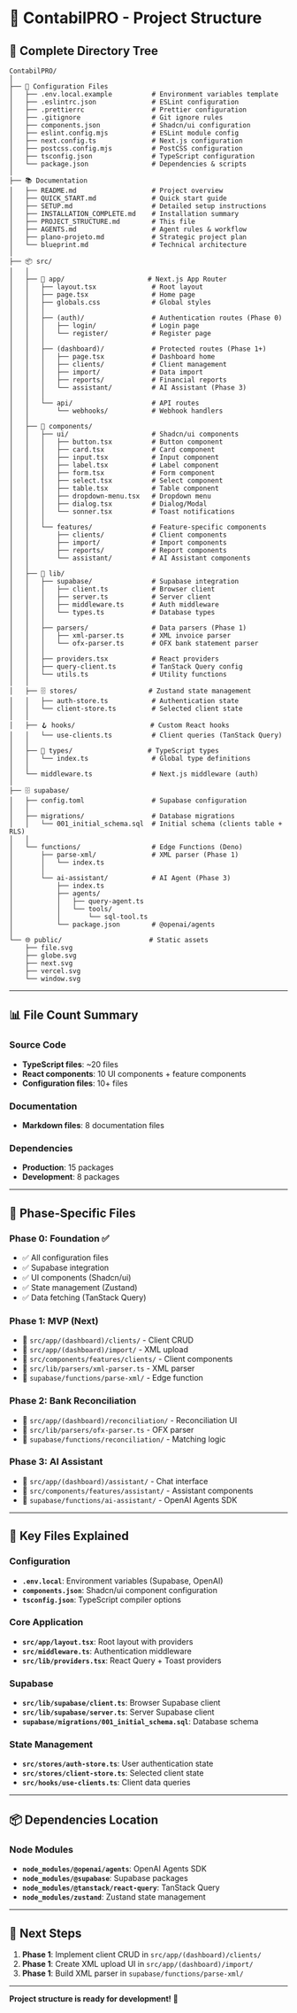 # 📁 ContabilPRO - Project Structure

## 🌳 Complete Directory Tree

```
ContabilPRO/
│
├── 📄 Configuration Files
│   ├── .env.local.example          # Environment variables template
│   ├── .eslintrc.json              # ESLint configuration
│   ├── .prettierrc                 # Prettier configuration
│   ├── .gitignore                  # Git ignore rules
│   ├── components.json             # Shadcn/ui configuration
│   ├── eslint.config.mjs           # ESLint module config
│   ├── next.config.ts              # Next.js configuration
│   ├── postcss.config.mjs          # PostCSS configuration
│   ├── tsconfig.json               # TypeScript configuration
│   └── package.json                # Dependencies & scripts
│
├── 📚 Documentation
│   ├── README.md                   # Project overview
│   ├── QUICK_START.md              # Quick start guide
│   ├── SETUP.md                    # Detailed setup instructions
│   ├── INSTALLATION_COMPLETE.md    # Installation summary
│   ├── PROJECT_STRUCTURE.md        # This file
│   ├── AGENTS.md                   # Agent rules & workflow
│   ├── plano-projeto.md            # Strategic project plan
│   └── blueprint.md                # Technical architecture
│
├── 📦 src/
│   │
│   ├── 🎨 app/                     # Next.js App Router
│   │   ├── layout.tsx              # Root layout
│   │   ├── page.tsx                # Home page
│   │   ├── globals.css             # Global styles
│   │   │
│   │   ├── (auth)/                 # Authentication routes (Phase 0)
│   │   │   ├── login/              # Login page
│   │   │   └── register/           # Register page
│   │   │
│   │   ├── (dashboard)/            # Protected routes (Phase 1+)
│   │   │   ├── page.tsx            # Dashboard home
│   │   │   ├── clients/            # Client management
│   │   │   ├── import/             # Data import
│   │   │   ├── reports/            # Financial reports
│   │   │   └── assistant/          # AI Assistant (Phase 3)
│   │   │
│   │   └── api/                    # API routes
│   │       └── webhooks/           # Webhook handlers
│   │
│   ├── 🧩 components/
│   │   ├── ui/                     # Shadcn/ui components
│   │   │   ├── button.tsx          # Button component
│   │   │   ├── card.tsx            # Card component
│   │   │   ├── input.tsx           # Input component
│   │   │   ├── label.tsx           # Label component
│   │   │   ├── form.tsx            # Form component
│   │   │   ├── select.tsx          # Select component
│   │   │   ├── table.tsx           # Table component
│   │   │   ├── dropdown-menu.tsx   # Dropdown menu
│   │   │   ├── dialog.tsx          # Dialog/Modal
│   │   │   └── sonner.tsx          # Toast notifications
│   │   │
│   │   └── features/               # Feature-specific components
│   │       ├── clients/            # Client components
│   │       ├── import/             # Import components
│   │       ├── reports/            # Report components
│   │       └── assistant/          # AI Assistant components
│   │
│   ├── 🔧 lib/
│   │   ├── supabase/               # Supabase integration
│   │   │   ├── client.ts           # Browser client
│   │   │   ├── server.ts           # Server client
│   │   │   ├── middleware.ts       # Auth middleware
│   │   │   └── types.ts            # Database types
│   │   │
│   │   ├── parsers/                # Data parsers (Phase 1)
│   │   │   ├── xml-parser.ts       # XML invoice parser
│   │   │   └── ofx-parser.ts       # OFX bank statement parser
│   │   │
│   │   ├── providers.tsx           # React providers
│   │   ├── query-client.ts         # TanStack Query config
│   │   └── utils.ts                # Utility functions
│   │
│   ├── 🗄️ stores/                  # Zustand state management
│   │   ├── auth-store.ts           # Authentication state
│   │   └── client-store.ts         # Selected client state
│   │
│   ├── 🪝 hooks/                   # Custom React hooks
│   │   └── use-clients.ts          # Client queries (TanStack Query)
│   │
│   ├── 📝 types/                   # TypeScript types
│   │   └── index.ts                # Global type definitions
│   │
│   └── middleware.ts               # Next.js middleware (auth)
│
├── 🗄️ supabase/
│   ├── config.toml                 # Supabase configuration
│   │
│   ├── migrations/                 # Database migrations
│   │   └── 001_initial_schema.sql  # Initial schema (clients table + RLS)
│   │
│   └── functions/                  # Edge Functions (Deno)
│       ├── parse-xml/              # XML parser (Phase 1)
│       │   └── index.ts
│       │
│       └── ai-assistant/           # AI Agent (Phase 3)
│           ├── index.ts
│           ├── agents/
│           │   ├── query-agent.ts
│           │   └── tools/
│           │       └── sql-tool.ts
│           └── package.json        # @openai/agents
│
└── 🌐 public/                      # Static assets
    ├── file.svg
    ├── globe.svg
    ├── next.svg
    ├── vercel.svg
    └── window.svg
```

---

## 📊 File Count Summary

### Source Code
- **TypeScript files**: ~20 files
- **React components**: 10 UI components + feature components
- **Configuration files**: 10+ files

### Documentation
- **Markdown files**: 8 documentation files

### Dependencies
- **Production**: 15 packages
- **Development**: 8 packages

---

## 🎯 Phase-Specific Files

### Phase 0: Foundation ✅
- ✅ All configuration files
- ✅ Supabase integration
- ✅ UI components (Shadcn/ui)
- ✅ State management (Zustand)
- ✅ Data fetching (TanStack Query)

### Phase 1: MVP (Next)
- 📁 `src/app/(dashboard)/clients/` - Client CRUD
- 📁 `src/app/(dashboard)/import/` - XML upload
- 📁 `src/components/features/clients/` - Client components
- 📁 `src/lib/parsers/xml-parser.ts` - XML parser
- 📁 `supabase/functions/parse-xml/` - Edge function

### Phase 2: Bank Reconciliation
- 📁 `src/app/(dashboard)/reconciliation/` - Reconciliation UI
- 📁 `src/lib/parsers/ofx-parser.ts` - OFX parser
- 📁 `supabase/functions/reconciliation/` - Matching logic

### Phase 3: AI Assistant
- 📁 `src/app/(dashboard)/assistant/` - Chat interface
- 📁 `src/components/features/assistant/` - Assistant components
- 📁 `supabase/functions/ai-assistant/` - OpenAI Agents SDK

---

## 🔑 Key Files Explained

### Configuration
- **`.env.local`**: Environment variables (Supabase, OpenAI)
- **`components.json`**: Shadcn/ui component configuration
- **`tsconfig.json`**: TypeScript compiler options

### Core Application
- **`src/app/layout.tsx`**: Root layout with providers
- **`src/middleware.ts`**: Authentication middleware
- **`src/lib/providers.tsx`**: React Query + Toast providers

### Supabase
- **`src/lib/supabase/client.ts`**: Browser Supabase client
- **`src/lib/supabase/server.ts`**: Server Supabase client
- **`supabase/migrations/001_initial_schema.sql`**: Database schema

### State Management
- **`src/stores/auth-store.ts`**: User authentication state
- **`src/stores/client-store.ts`**: Selected client state
- **`src/hooks/use-clients.ts`**: Client data queries

---

## 📦 Dependencies Location

### Node Modules
- **`node_modules/@openai/agents`**: OpenAI Agents SDK
- **`node_modules/@supabase`**: Supabase packages
- **`node_modules/@tanstack/react-query`**: TanStack Query
- **`node_modules/zustand`**: Zustand state management

---

## 🚀 Next Steps

1. **Phase 1**: Implement client CRUD in `src/app/(dashboard)/clients/`
2. **Phase 1**: Create XML upload UI in `src/app/(dashboard)/import/`
3. **Phase 1**: Build XML parser in `supabase/functions/parse-xml/`

---

**Project structure is ready for development! 🎉**


